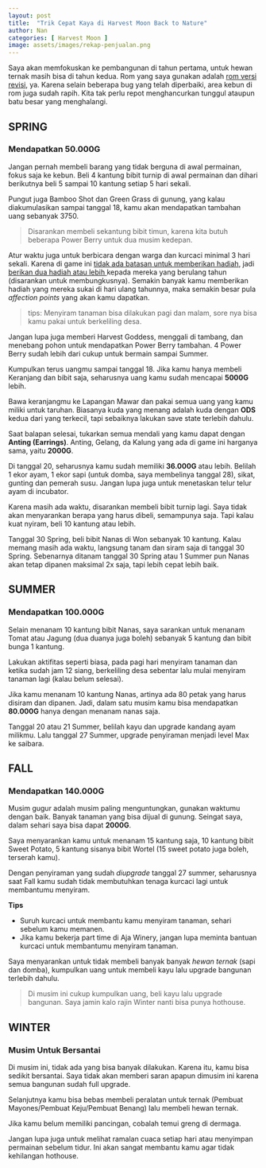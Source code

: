 ```yaml
---
layout: post
title:  "Trik Cepat Kaya di Harvest Moon Back to Nature"
author: Nan
categories: [ Harvest Moon ]
image: assets/images/rekap-penjualan.png
---
```


Saya akan memfokuskan ke pembangunan di tahun pertama, untuk hewan ternak masih bisa di tahun kedua.
Rom yang saya gunakan adalah <u>rom versi revisi</u>, ya. Karena selain beberapa bug yang telah diperbaiki, area kebun di rom juga sudah rapih. Kita tak perlu repot menghancurkan tunggul ataupun batu besar yang menghalangi.


## SPRING 
### Mendapatkan 50.000G 

Jangan pernah membeli barang yang tidak berguna di awal permainan, fokus saja ke kebun. Beli 4 kantung bibit turnip di awal permainan dan dihari berikutnya beli 5 sampai 10 kantung setiap 5 hari sekali.

Pungut juga Bamboo Shot dan Green Grass di gunung, yang kalau diakumulasikan sampai tanggal 18, kamu akan mendapatkan tambahan uang sebanyak 3750.

> Disarankan membeli sekantung bibit timun, karena kita butuh beberapa Power Berry untuk dua musim kedepan.

Atur waktu juga untuk berbicara dengan warga dan kurcaci minimal 3 hari sekali.
Karena di game ini <u>tidak ada batasan untuk memberikan hadiah</u>, jadi <u>berikan dua hadiah atau lebih </u> kepada mereka yang berulang tahun (disarankan untuk membungkusnya).
Semakin banyak kamu memberikan hadiah yang mereka sukai di hari ulang tahunnya, maka semakin besar pula _affection points_ yang akan kamu dapatkan.

> tips: Menyiram tanaman bisa dilakukan pagi dan malam, sore nya bisa kamu pakai untuk berkeliling desa.

Jangan lupa juga memberi Harvest Goddess, menggali di tambang, dan menebang pohon untuk mendapatkan Power Berry tambahan.
4 Power Berry sudah lebih dari cukup untuk bermain sampai Summer.

Kumpulkan terus uangmu sampai tanggal 18.
Jika kamu hanya membeli Keranjang dan bibit saja, seharusnya uang kamu sudah mencapai **5000G** lebih.

Bawa keranjangmu ke Lapangan Mawar dan pakai semua uang yang kamu miliki untuk taruhan.
Biasanya kuda yang menang adalah kuda dengan **ODS** kedua dari yang terkecil, tapi sebaiknya lakukan save state terlebih dahulu.

Saat balapan selesai, tukarkan semua mendali yang kamu dapat dengan **Anting (Earrings)**.
Anting, Gelang, da Kalung yang ada di game ini harganya sama, yaitu **2000G**.

Di tanggal 20, seharusnya kamu sudah memiliki **36.000G** atau lebih. Belilah 1 ekor ayam, 1 ekor sapi (untuk domba, saya membelinya tanggal 28), sikat, gunting dan pemerah susu. Jangan lupa juga untuk menetaskan telur telur ayam di incubator.

Karena masih ada waktu, disarankan membeli bibit turnip lagi. Saya tidak akan menyarankan berapa yang harus dibeli, semampunya saja. Tapi kalau kuat nyiram, beli 10 kantung atau lebih.

Tanggal 30 Spring, beli bibit Nanas di Won sebanyak 10 kantung. Kalau memang masih ada waktu, langsung tanam dan siram saja di tanggal 30 Spring.
Sebenarnya ditanam tanggal 30 Spring atau 1 Summer pun Nanas akan tetap dipanen maksimal 2x saja, tapi lebih cepat lebih baik.

## SUMMER
### Mendapatkan 100.000G

Selain menanam 10 kantung bibit Nanas, saya sarankan untuk menanam Tomat atau Jagung (dua duanya juga boleh) sebanyak 5 kantung dan bibit bunga 1 kantung.

Lakukan aktifitas seperti biasa, pada pagi hari menyiram tanaman dan ketika sudah jam 12 siang, berkeliling desa sebentar lalu mulai menyiram tanaman lagi (kalau belum selesai).

Jika kamu menanam 10 kantung Nanas, artinya ada 80 petak yang harus disiram dan dipanen. Jadi, dalam satu musim kamu bisa mendapatkan **80.000G** hanya dengan menanam nanas saja.

Tanggal 20 atau 21 Summer, belilah kayu dan upgrade kandang ayam milikmu. Lalu tanggal 27 Summer, upgrade penyiraman menjadi level Max ke saibara.


## FALL 
### Mendapatkan 140.000G 
Musim gugur adalah musim paling menguntungkan, gunakan waktumu dengan baik.
Banyak tanaman yang bisa dijual di gunung. Seingat saya, dalam sehari saya bisa dapat **2000G**.

Saya menyarankan kamu untuk menanam 15 kantung saja, 10 kantung bibit Sweet Potato, 5 kantung sisanya bibit Wortel (15 sweet potato juga boleh, terserah kamu).

Dengan penyiraman yang sudah *diupgrade* tanggal 27 summer, seharusnya saat Fall kamu sudah tidak membutuhkan tenaga kurcaci lagi untuk membantumu menyiram.

**Tips**
* Suruh kurcaci untuk membantu kamu menyiram tanaman, sehari sebelum kamu memanen.
* Jika kamu bekerja part time di Aja Winery, jangan lupa meminta bantuan kurcaci untuk membantumu menyiram tanaman.

Saya menyarankan untuk tidak membeli banyak banyak *hewan ternak* (sapi dan domba), kumpulkan uang untuk membeli kayu lalu upgrade bangunan terlebih dahulu.

> Di musim ini cukup kumpulkan uang, beli kayu lalu upgrade bangunan. Saya jamin kalo rajin Winter nanti bisa punya hothouse.


## WINTER 
### Musim Untuk Bersantai 
Di musim ini, tidak ada yang bisa banyak dilakukan. Karena itu, kamu bisa sedikit bersantai.
Saya tidak akan memberi saran apapun dimusim ini karena semua bangunan sudah full upgrade.

Selanjutnya kamu bisa bebas membeli peralatan untuk ternak (Pembuat Mayones/Pembuat Keju/Pembuat Benang) lalu membeli hewan ternak.

Jika kamu belum memiliki pancingan, cobalah temui greng di dermaga.

Jangan lupa juga untuk melihat ramalan cuaca setiap hari atau menyimpan permainan sebelum tidur. Ini akan sangat membantu kamu agar tidak kehilangan hothouse.
